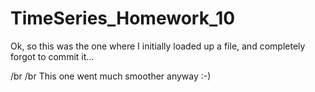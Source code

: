 # TimeSeries_Homework_10
Ok, so this was the one where I initially loaded up a file, and completely forgot to commit it...

/br
/br
This one went much smoother anyway :-)
